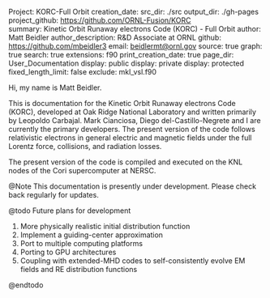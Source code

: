 Project: KORC-Full Orbit
creation_date:
src_dir: ./src 
output_dir: ./gh-pages
project_github: https://github.com/ORNL-Fusion/KORC  
summary: Kinetic Orbit Runaway electrons Code (KORC) - Full Orbit
author: Matt Beidler
author_description: R&amp;D Associate at ORNL
github: https://github.com/mbeidler3
email: beidlermt@ornl.gov
source: true 
graph: true 
search: true 
extensions: f90
print_creation_date: true 
page_dir: User_Documentation
display: public
display: private
display: protected
fixed_length_limit: false
exclude: mkl_vsl.f90

Hi, my name is Matt Beidler.

This is documentation for the Kinetic Orbit Runaway electrons Code
(KORC), developed at Oak Ridge National Laboratory and written
primarily by Leopoldo Carbajal. Mark Cianciosa, Diego
del-Castillo-Negrete and I are currently the primary developers. The
present version of the code follows relativistic electrons in general
electric and magnetic fields under the full Lorentz force, collisions,
and radiation losses.

The present version of the code is compiled and executed on the KNL
nodes of the Cori supercomputer at NERSC.

@Note This documentation is presently under development. Please check
back regularly for updates.

@todo Future plans for development 

1. More physically realistic initial distribution function
2. Implement a guiding-center approximation 
3. Port to multiple computing platforms 
4. Porting to GPU architectures 
5. Coupling with extended-MHD codes to self-consistently evolve 
EM fields and RE distribution functions


@endtodo
